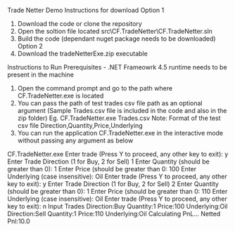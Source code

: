 Trade Netter Demo 
Instructions for download
Option 1
1. Download the code or clone the repository
2. Open the soltion file located src\CF.TradeNetter\CF.TradeNetter.sln
3. Build the code (dependant nuget package needs to be downloaded)
Option 2
1. Download the tradeNetterExe.zip executable

Instructions to Run
Prerequisites - .NET Frameowrk 4.5 runtime needs to be present in the machine

1. Open the command prompt and go to the path where CF.TradeNetter.exe is located
2. You can pass the path of test trades csv file path as an optional argument (Sample Trades.csv file is included in the code and also in the zip folder)
Eg. CF.TradeNetter.exe Trades.csv
Note: Format of the test csv file
Direction,Quantity,Price,Underlying
3. You can run the application CF.TradeNetter.exe in the interactive mode without passing any argument as below

CF.TradeNetter.exe
Enter trade (Press Y to proceed, any other key to exit):
y
Enter Trade Direction (1 for Buy, 2 for Sell)
1
Enter Quantity (should be greater than 0):
1
Enter Price (should be greater than 0:
100
Enter Underlying (case insensitive):
Oil
Enter trade (Press Y to proceed, any other key to exit):
y
Enter Trade Direction (1 for Buy, 2 for Sell)
2
Enter Quantity (should be greater than 0):
1
Enter Price (should be greater than 0:
110
Enter Underlying (case insensitive):
Oil
Enter trade (Press Y to proceed, any other key to exit):
n
Input Trades
Direction:Buy Quantity:1 Price:100 Underlying:Oil
Direction:Sell Quantity:1 Price:110 Underlying:Oil
Calculating PnL...
Netted Pnl:10.0


